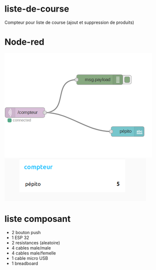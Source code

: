# liste-de-course

Compteur pour liste de course (ajout et suppression de produits)

# Node-red
![shema](compteur.png)
![shema](compteur1.png)

# liste composant

+ 2 bouton push
+ 1 ESP 32
+ 2 resistances (aleatoire)
+ 4 cables male/male
+ 4 cables male/femelle
+ 1 cable micro USB
+ 1 breadboard


